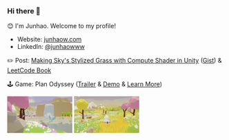 ### Hi there 👋

😊 I'm Junhao. Welcome to my profile!

- Website: [junhaow.com](https://junhaow.com)
- LinkedIn: [@junhaowww](https://www.linkedin.com/in/junhaowww/)

✏️ Post: [Making Sky's Stylized Grass with Compute Shader in Unity](https://www.junhaow.com/2021/03/06/050_Stylized-Sky-grass-in-Unity/) ([Gist](https://gist.github.com/forkercat/fb6c030c17fe1e109a34f1c92571943f)) & [LeetCode Book](https://www.junhaow.com/lc/)

🕹 Game: Plan Odyssey ([Trailer](https://www.youtube.com/watch?v=TfVEHG0-VgU&ab_channel=Forkercat) & [Demo](https://www.youtube.com/watch?v=Ie9Xrx9ZmJM&t=40s&ab_channel=Forkercat) & [Learn More](https://github.com/forkercat/StorageBaseWithoutCatNotice/blob/main/PlanOdyssey/%5BCS-526%5D%20Final%20Report.pdf))

<p align="left">
     <img src="resources/plan-odyssey-1.jpg" width="30%" alt="Plan Odyssey - Waterfall">
     <img src="resources/plan-odyssey-2.jpg" width="30%" alt="Plan Odyssey - Home">
</p>

<!--
**forkercat/forkercat** is a ✨ _special_ ✨ repository because its `README.md` (this file) appears on your GitHub profile.

Here are some ideas to get you started:

- 🔭 I’m currently working on ...
- 🌱 I’m currently learning ...
- 👯 I’m looking to collaborate on ...
- 🤔 I’m looking for help with ...
- 💬 Ask me about ...
- 📫 How to reach me: ...
- 😄 Pronouns: ...
- ⚡ Fun fact: ...
-->
